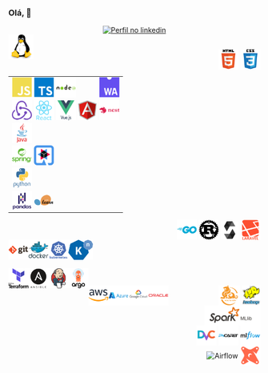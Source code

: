 


### Olá, 👋


<div align="center"> 
<a href="https://www.linkedin.com/in/jdiasneto/" target="_blank"><img src="https://img.shields.io/badge/-LinkedIn-%230077B5?style=for-the-badge&logo=linkedin&logoColor=white" target="_blank" title="Perfil no linkedin" ></a> 
</div>
<div>
<img align="left" title="Linux" height="50" src="https://raw.githubusercontent.com/devicons/devicon/master/icons/linux/linux-original.svg" />
</div>
  
  
  ##

          
<div style="display:inline">
         
  <div align="right">
    <img align="center" title="HTML 5" height="40" src="https://raw.githubusercontent.com/devicons/devicon/master/icons/html5/html5-original-wordmark.svg">
    <img align="center" title="CSS 3" height="40" src="https://raw.githubusercontent.com/devicons/devicon/master/icons/css3/css3-original-wordmark.svg">
    <table>
    <tr>
    <td>
    <img align="center" title="JavaScript" height="40" src="https://raw.githubusercontent.com/devicons/devicon/master/icons/javascript/javascript-plain.svg">
    <img align="center" title="TypeScript" height="40" src="https://raw.githubusercontent.com/devicons/devicon/master/icons/typescript/typescript-plain.svg">
    <img align="center" title="Node" height="40" src="https://raw.githubusercontent.com/devicons/devicon/master/icons/nodejs/nodejs-original-wordmark.svg" />
    <img align="right" title="WebAssembly" height="40" src="https://raw.githubusercontent.com/carlosbaraza/web-assembly-logo/master/dist/icon/web-assembly-icon.svg" />
    </td>
    </tr>
    <tr>
    <td>
    <img align="center" title="Redux" height="40" src="https://raw.githubusercontent.com/devicons/devicon/master/icons/redux/redux-original.svg">
    <img align="center" title="React" height="40" src="https://raw.githubusercontent.com/devicons/devicon/master/icons/react/react-original-wordmark.svg">
    <img align="center" title="Vue" height="40" src="https://raw.githubusercontent.com/devicons/devicon/master/icons/vuejs/vuejs-original-wordmark.svg">
    <img align="center" title="Angular" height="40" src="https://raw.githubusercontent.com/devicons/devicon/master/icons/angularjs/angularjs-original.svg">
    <img align="center" title="Nest" height="40" src="https://raw.githubusercontent.com/devicons/devicon/master/icons/nestjs/nestjs-plain-wordmark.svg">
    </td>
    </tr>
    <tr><td>
    <img align="center" title="JAVA" height="40" src="https://raw.githubusercontent.com/devicons/devicon/master/icons/java/java-original-wordmark.svg">
    </td></tr>
    <tr><td>
    <img align="center" title="Spring" height="40" src="https://raw.githubusercontent.com/devicons/devicon/master/icons/spring/spring-original-wordmark.svg">
    <img align="center" title="Quarkus" height="40" src="https://raw.githubusercontent.com/github/explore/4a0bdb9141afd8d9be5d6b8d6b22eb40be88f665/topics/quarkus/quarkus.png">
    </td></tr>
    <tr><td>
    <img align="center" title="Python" height="40" src="https://raw.githubusercontent.com/devicons/devicon/master/icons/python/python-original-wordmark.svg">
    </td></tr>
    <tr><td>
    <img align="center" title="Pandas" height="40" src="https://raw.githubusercontent.com/devicons/devicon/master/icons/pandas/pandas-original-wordmark.svg">
    <img align="center" title="Scikit-learn" height="40" src="https://raw.githubusercontent.com/github/explore/80688e429a7d4ef2fca1e82350fe8e3517d3494d/topics/scikit-learn/scikit-learn.png">
    </td></tr>
    </table>
    <div>
    <img align="center" title="Go" height="40" src="https://raw.githubusercontent.com/devicons/devicon/master/icons/go/go-original-wordmark.svg">
    <img align="center" title="Rust" height="40" src="https://raw.githubusercontent.com/devicons/devicon/master/icons/rust/rust-plain.svg">
    <img align="center" title="Solidity" height="35" src="https://raw.githubusercontent.com/devicons/devicon/master/icons/solidity/solidity-original.svg">
    <img align="center" title="Laravel" height="40" src="https://raw.githubusercontent.com/devicons/devicon/master/icons/laravel/laravel-plain-wordmark.svg">
    </div>
          
          
  </div>
  
  <img align="left" title="Git" height="40" src="https://raw.githubusercontent.com/devicons/devicon/master/icons/git/git-original-wordmark.svg" />
  <img align="left" title="Docker" height="40" src="https://raw.githubusercontent.com/devicons/devicon/master/icons/docker/docker-original-wordmark.svg" />
  <img align="left" title="Kubernetes" height="40" src="https://raw.githubusercontent.com/devicons/devicon/master/icons/kubernetes/kubernetes-plain-wordmark.svg" />
  <img align="center" title="Knative" height="40" src="https://raw.githubusercontent.com/JJDSNT/JJDSNT/main/icons/knative-logo-rgb.png">
  <br />
  <br />
  <img align="left" title="Terraform" height="40" src="https://raw.githubusercontent.com/devicons/devicon/master/icons/terraform/terraform-original-wordmark.svg" />
  <img align="left" title="Ansible" height="40" src="https://raw.githubusercontent.com/devicons/devicon/master/icons/ansible/ansible-original-wordmark.svg" />
  <img align="left" title="Jenkins" height="40" src="https://raw.githubusercontent.com/devicons/devicon/master/icons/jenkins/jenkins-original.svg" />
  <img align="left" title="ArgoCD" height="40" src="https://raw.githubusercontent.com/devicons/devicon/master/icons/argocd/argocd-original-wordmark.svg" />
  <br />
  <br />
  <img align="left" title="AWS" height="40" src="https://raw.githubusercontent.com/devicons/devicon/master/icons/amazonwebservices/amazonwebservices-original-wordmark.svg" />
  <img align="left" title="Azure" height="40" src="https://raw.githubusercontent.com/devicons/devicon/master/icons/azure/azure-original-wordmark.svg" />
  <img align="left" title="GCP" height="40" src="https://raw.githubusercontent.com/devicons/devicon/master/icons/googlecloud/googlecloud-original-wordmark.svg" />
  <img align="left" title="OCI" height="40" src="https://raw.githubusercontent.com/devicons/devicon/master/icons/oracle/oracle-original.svg" />

  <div align="right">
  <img align="center" title="Kylin" height="40" src="https://raw.githubusercontent.com/JJDSNT/JJDSNT/main/icons/kylin.png">
  <img align="center" title="Hadoop" height="40" src="https://raw.githubusercontent.com/JJDSNT/JJDSNT/main/icons/hadoop2.png">
  <img align="center" title="Spark" height="40" src="https://raw.githubusercontent.com/JJDSNT/JJDSNT/main/icons/spark.png">
  <br />
  <img align="center" title="DVC" height="40" src="https://raw.githubusercontent.com/JJDSNT/JJDSNT/main/icons/dvc.png">
  <img align="center" title="Pycaret" height="40" src="https://raw.githubusercontent.com/JJDSNT/JJDSNT/main/icons/pycaret.png">
  <img align="center" title="MLFlow" height="40" src="https://raw.githubusercontent.com/JJDSNT/JJDSNT/main/icons/mlflow.png">
  <br />
  <img align="center" title="Airflow" height="40" src="https://avatars.githubusercontent.com/u/33643075?s=200&v=4">
  <img align="center" title="Dbt" height="40" src="https://raw.githubusercontent.com/JJDSNT/JJDSNT/main/icons/dbt.png">
  </div>
  
  </div> 
